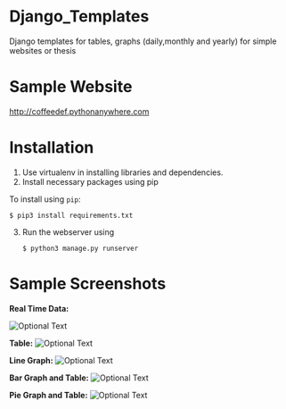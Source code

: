 # Django_Templates
Django templates for tables, graphs (daily,monthly and yearly) for simple websites or thesis


Sample Website
===============

http://coffeedef.pythonanywhere.com

Installation
=============
1. Use virtualenv in installing libraries and dependencies.
2. Install necessary packages using pip

To install using `pip`:

    $ pip3 install requirements.txt
    
3. Run the webserver using 

    `$ python3 manage.py runserver`

Sample Screenshots
==================

**Real Time Data:**


![Optional Text](../master/ReadmeImages/1.png)

**Table:**
![Optional Text](../master/ReadmeImages/2.png)

**Line Graph:**
![Optional Text](../master/ReadmeImages/3.png)

**Bar Graph and Table:**
![Optional Text](../master/ReadmeImages/4.png)

**Pie Graph and Table:**
![Optional Text](../master/ReadmeImages/5.png)
